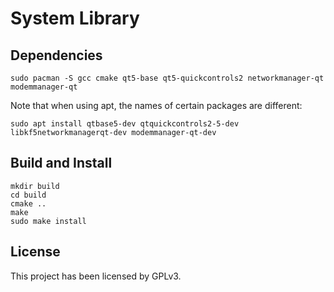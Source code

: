 # System Library

## Dependencies

```shell
sudo pacman -S gcc cmake qt5-base qt5-quickcontrols2 networkmanager-qt modemmanager-qt
```

Note that when using apt, the names of certain packages are different:
```shell
sudo apt install qtbase5-dev qtquickcontrols2-5-dev libkf5networkmanagerqt-dev modemmanager-qt-dev
```

## Build and Install

```
mkdir build
cd build
cmake ..
make
sudo make install
```

## License

This project has been licensed by GPLv3.